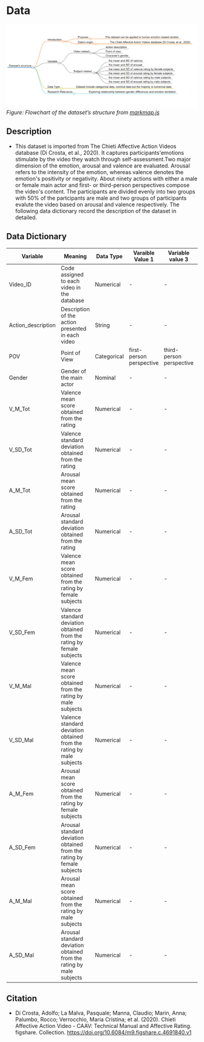 # Data
![flowchart](flowchart2.png)
*Figure: Flowchart of the dataset’s structure from [markmap.js](https://markmap.js.org/)*
## Description
-  This dataset is imported from The Chieti Affective Action Videos database (Di Crosta, et al., 2020). It captures participants'emotions stimulate by the video they watch through self-assessment.Two major dimension of the emotion, arousal and valence are evaluated. Arousal refers to the intensity of the emotion, whereas valence denotes the emotion's positivity or negativity. About ninety actions with either a male or female main actor and first- or third-person perspectives compose the video's content. The participants are divided evenly into two groups with 50% of the partcipants are male and two groups of participants evalute the video based on arousal and valence respectively. The following data dictionary record the description of the dataset in detailed. 
## Data Dictionary

| Variable | Meaning | Data Type | Varaible Value 1 | Variable value 3 | Unit| range |
|----------|------------|-------------|-----------|-------|------|------|
|Video_ID|Code assigned to each video in the database| Numerical|     -      |    -   |   -   |   -   |
|Action_description|Description of the action presented in each video| String|     -   |     -   |   -   | -| 
|POV|Point of View| Categorical| first-person perspective| third-person perspective|   -   |  -    |
|Gender|Gender of the main actor| Nominal|     -      |     -  |    -  |  -    |
|V_M_Tot|Valence mean score obtained from the rating|Numerical|     -      |   -    |   -   | -   | 
|V_SD_Tot|Valence standard deviation obtained from the rating| Numerical|      -     |   -    |     - |    -  |
|A_M_Tot|Arousal mean score obtained from the rating|Numerical|       -    |    -   |   -   |  -    |
|A_SD_Tot|Arousal standard deviation obtained from the rating|Numerical|      -     |    -   |   -   | -   | 
|V_M_Fem| Valence mean score obtained from the rating by female subjects|Numerical|     -      |-       |  -    |   -   |
|V_SD_Fem|Valence standard deviation obtained from the rating by female subjects|Numerical|     -   |    -   |  -    | -    |
|V_M_Mal|Valence mean score obtained from the rating by male subjects|Numerical|     -      |   -    |   -   | -   | 
|V_SD_Mal|Valence standard deviation obtained from the rating by male subjects|Numerical|   -     | -      | -     |  -    |
|A_M_Fem|Arousal mean score obtained from the rating by female subjects| Numerical|    -     |  -     |  -    |   -   |
|A_SD_Fem|Arousal standard deviation obtained from the rating by female subjects|Numerical|       -  |   -    |  -   | -    |
|A_M_Mal|Arousal mean score obtained from the rating by male subjects|Numerical|      -   |   -    |   -   |  -    |
|A_SD_Mal|Arousal standard deviation obtained from the rating by male subjects|Numerical|      -   |  -     |  -    |   -   |
## Citation
-  Di Crosta, Adolfo; La Malva, Pasquale; Manna, Claudio; Marin, Anna; Palumbo, Rocco; Verrocchio, Maria Cristina; et al. (2020). Chieti Affective Action Video - CAAV: Technical Manual and Affective Rating. figshare. Collection. https://doi.org/10.6084/m9.figshare.c.4691840.v1
